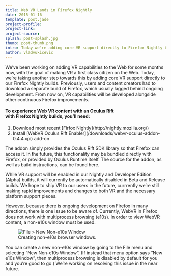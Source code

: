 ```yaml
---
title: Web VR Lands in Firefox Nightly
date: 2015-01-16
template: post.jade
project-profile:
project-link:
project-source:
splash: post-splash.jpg
thumb: post-thumb.png
intro: Today we're adding core VR support directly to Firefox Nightly builds.  Previously, users and content creators had to download a separate build of Firefox, which usually lagged behind ongoing development. From now on, VR capabilities will be developed alongside other continuous Firefox improvements.
author: vladvukicevic
---
```


<p class="intro h2">We’ve been working on adding VR capabilities to the Web for some months now, with the goal of making VR a first class citizen on the Web.  Today, we’re taking another step towards this by adding core VR support directly to our Firefox Nightly builds.  Previously, users and content creators had to download a separate build of Firefox, which usually lagged behind ongoing development. From now on, VR capabilities will be developed alongside other continuous Firefox improvements.</p>



<div class="post-summary">
  <h4>
    To experience Web VR content with an Oculus Rift<br/> with
    Firefox Nightly builds, you’ll need:
    <!-- In order to experience Web VR content with an Oculus Rift with Firefox Nightly builds today, you’ll need: -->
  </h4>

  <ol>
    <li>Download most recent [Firfox Nightly](http://nightly.mozilla.org/)</li>
    <li>Install [WebVR Oculus Rift Enabler](/downloads/webvr-oculus-addon-0.4.4.xpi) add-on</li>
  </ol>
</div>

<!-- * Recent Firefox Nightly build, downloaded from [nightly.mozilla.org](http://nightly.mozilla.org/)
* "WebVR Oculus Rift Enabler" addon -->

The addon simply provides the Oculus Rift SDK library so that Firefox can access it. In the future, this functionality may be bundled directly with Firefox, or provided by Oculus Runtime itself.  The source for the addon, as well as build instructions, can be found here.

While VR support will be enabled in our Nightly and Developer Edition (Alpha) builds, it will currently be automatically disabled in Beta and Release builds. We hope to ship VR to our users in the future, currrently we’re still making rapid improvements and changes to both VR and the necessary platform support pieces.

However, because there is ongoing development on Firefox in many directions, there is one issue to be aware of. Currently, WebVR in Firefox does not work with multiprocess browsing (e10s).  In order to view WebVR content, a non-e10s window must be used.

<figure>
  <img src="/downloads/e10s.png" alt="File > New Non-e10s Window">
  <figcaption>
    Creating non-e10s browser windows.
  </figcaption>
</figure>

You can create a new non-e10s window by going to the File menu and selecting “New Non-e10s Window”. (If instead that menu option says “New e10s Window”, then multiprocess browsing is disabled by default for you and you’re good to go.) We’re working on resolving this issue in the near future.




